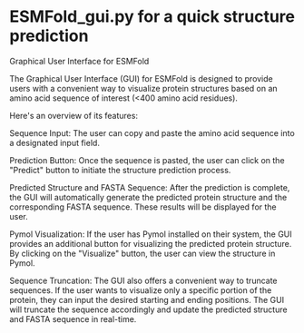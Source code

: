 # ESMFold_gui.py for a quick structure prediction
<!-- What is this for? -->
Graphical User Interface for ESMFold

The Graphical User Interface (GUI) for ESMFold is designed to provide users with a convenient way to visualize protein structures based on an amino acid sequence of interest (<400 amino acid residues). 

Here's an overview of its features:

Sequence Input: The user can copy and paste the amino acid sequence into a designated input field.

Prediction Button: Once the sequence is pasted, the user can click on the "Predict" button to initiate the structure prediction process.

Predicted Structure and FASTA Sequence: After the prediction is complete, the GUI will automatically generate the predicted protein structure and the corresponding FASTA sequence. These results will be displayed for the user.

Pymol Visualization: If the user has Pymol installed on their system, the GUI provides an additional button for visualizing the predicted protein structure. By clicking on the "Visualize" button, the user can view the structure in Pymol.

Sequence Truncation: The GUI also offers a convenient way to truncate sequences. If the user wants to visualize only a specific portion of the protein, they can input the desired starting and ending positions. The GUI will truncate the sequence accordingly and update the predicted structure and FASTA sequence in real-time.
